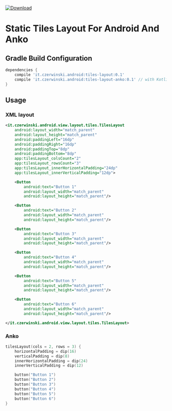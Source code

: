 [![Download](https://api.bintray.com/packages/sczerwinski/android/tiles-layout/images/download.svg)](https://bintray.com/sczerwinski/android/tiles-layout/_latestVersion)

# Static Tiles Layout For Android And Anko

## Gradle Build Configuration

```gradle
dependencies {
    compile 'it.czerwinski.android:tiles-layout:0.1'
    compile 'it.czerwinski.android:tiles-layout-anko:0.1' // with Kotlin and Anko
}
```

## Usage

### XML layout

```xml
<it.czerwinski.android.view.layout.tiles.TilesLayout
    android:layout_width="match_parent"
    android:layout_height="match_parent"
    android:paddingLeft="16dp"
    android:paddingRight="16dp"
    android:paddingTop="8dp"
    android:paddingBottom="8dp"
    app:tilesLayout_colsCount="2"
    app:tilesLayout_rowsCount="3"
    app:tilesLayout_innerHorizontalPadding="24dp"
    app:tilesLayout_innerVerticalPadding="12dp">

    <Button
        android:text="Button 1"
        android:layout_width="match_parent"
        android:layout_height="match_parent"/>

    <Button
        android:text="Button 2"
        android:layout_width="match_parent"
        android:layout_height="match_parent"/>

    <Button
        android:text="Button 3"
        android:layout_width="match_parent"
        android:layout_height="match_parent"/>

    <Button
        android:text="Button 4"
        android:layout_width="match_parent"
        android:layout_height="match_parent"/>

    <Button
        android:text="Button 5"
        android:layout_width="match_parent"
        android:layout_height="match_parent"/>

    <Button
        android:text="Button 6"
        android:layout_width="match_parent"
        android:layout_height="match_parent"/>

</it.czerwinski.android.view.layout.tiles.TilesLayout>
```

### Anko

```kotlin
tilesLayout(cols = 2, rows = 3) {
    horizontalPadding = dip(16)
    verticalPadding = dip(8)
    innerHorizontalPadding = dip(24)
    innerVerticalPadding = dip(12)

    button("Button 1")
    button("Button 2")
    button("Button 3")
    button("Button 4")
    button("Button 5")
    button("Button 6")
}
```
